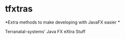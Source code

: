 # tfxtras
*Extra methods to make developing with JavaFX easier *

Terranatal-systems' Java FX eXtra Stuff
